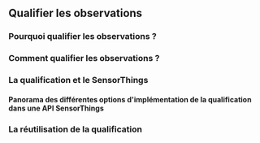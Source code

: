 ## Qualifier les observations

### Pourquoi qualifier les observations ?

### Comment qualifier les observations ?

### La qualification et le SensorThings 

#### Panorama des différentes options d'implémentation de la qualification dans une API SensorThings

### La réutilisation de la qualification
